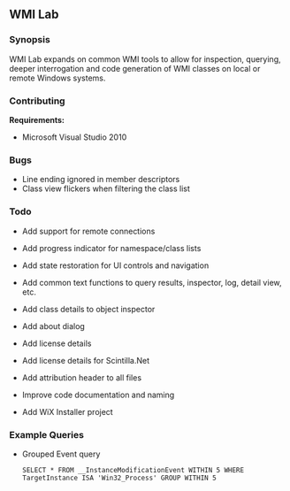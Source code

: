 ## WMI Lab
### Synopsis
WMI Lab expands on common WMI tools to allow for inspection, querying, deeper interrogation and code generation of WMI classes on local or remote Windows systems.

### Contributing
__Requirements:__

* Microsoft Visual Studio 2010

### Bugs
* Line ending ignored in member descriptors
* Class view flickers when filtering the class list

### Todo
* Add support for remote connections
* Add progress indicator for namespace/class lists
* Add state restoration for UI controls and navigation
* Add common text functions to query results, inspector, log, detail view, etc.
* Add class details to object inspector

* Add about dialog
* Add license details
* Add license details for Scintilla.Net
* Add attribution header to all files
* Improve code documentation and naming
* Add WiX Installer project

### Example Queries

* Grouped Event query

  `SELECT * FROM __InstanceModificationEvent WITHIN 5 WHERE TargetInstance ISA 'Win32_Process' GROUP WITHIN 5`
  
  